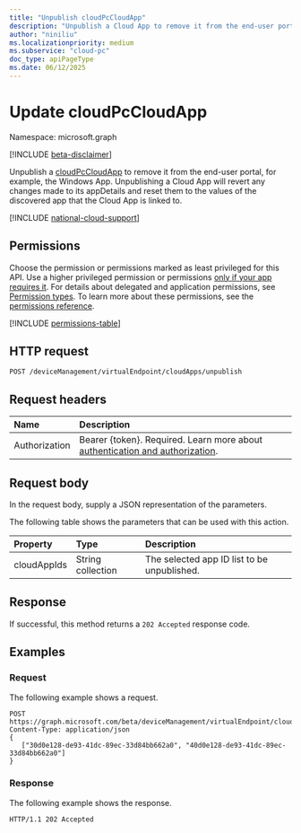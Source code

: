 ```yaml
---
title: "Unpublish cloudPcCloudApp"
description: "Unpublish a Cloud App to remove it from the end-user portal, for example, the Windows App. Unpublishing a Cloud App will revert any changes made to its appDetails and reset them to the values of the discovered app that the Cloud App is linked to."
author: "niniliu"
ms.localizationpriority: medium
ms.subservice: "cloud-pc"
doc_type: apiPageType
ms.date: 06/12/2025
---
```


# Update cloudPcCloudApp

Namespace: microsoft.graph

[!INCLUDE [beta-disclaimer](../../includes/beta-disclaimer.md)]

Unpublish a [cloudPcCloudApp](../resources/cloudpccloudapp.md) to remove it from the end-user portal, for example, the Windows App. Unpublishing a Cloud App will revert any changes made to its appDetails and reset them to the values of the discovered app that the Cloud App is linked to.

[!INCLUDE [national-cloud-support](../../includes/global-us.md)]

## Permissions

Choose the permission or permissions marked as least privileged for this API. Use a higher privileged permission or permissions [only if your app requires it](/graph/permissions-overview#best-practices-for-using-microsoft-graph-permissions). For details about delegated and application permissions, see [Permission types](/graph/permissions-overview#permission-types). To learn more about these permissions, see the [permissions reference](/graph/permissions-reference).

<!-- { "blockType": "permissions", "name": "cloudpccloudapp_unpublish" } -->
[!INCLUDE [permissions-table](../includes/permissions/cloudpccloudapp-unpublish-permissions.md)]

## HTTP request

<!-- {
  "blockType": "ignored"
}
-->

``` http
POST /deviceManagement/virtualEndpoint/cloudApps/unpublish
```
## Request headers

| Name          | Description               |
| :------------ | :------------------------ |
|Authorization|Bearer {token}. Required. Learn more about [authentication and authorization](/graph/auth/auth-concepts).|

## Request body

In the request body, supply a JSON representation of the parameters.

The following table shows the parameters that can be used with this action.

|Property|Type|Description|
|:---|:---|:---|
|cloudAppIds|String collection|The selected app ID list to be unpublished.|

## Response

If successful, this method returns a `202 Accepted` response code.

## Examples

### Request

The following example shows a request.

<!-- {
  "blockType": "request",
  "name": "unpublish_cloudpccloudapp"
}
-->
``` http
POST https://graph.microsoft.com/beta/deviceManagement/virtualEndpoint/cloudApps/unpublish
Content-Type: application/json
{
   ["30d0e128-de93-41dc-89ec-33d84bb662a0", "40d0e128-de93-41dc-89ec-33d84bb662a0"]
}
```

### Response

The following example shows the response.

<!-- {
  "blockType": "response",
  "truncated": true
}
-->
``` http
HTTP/1.1 202 Accepted
```
